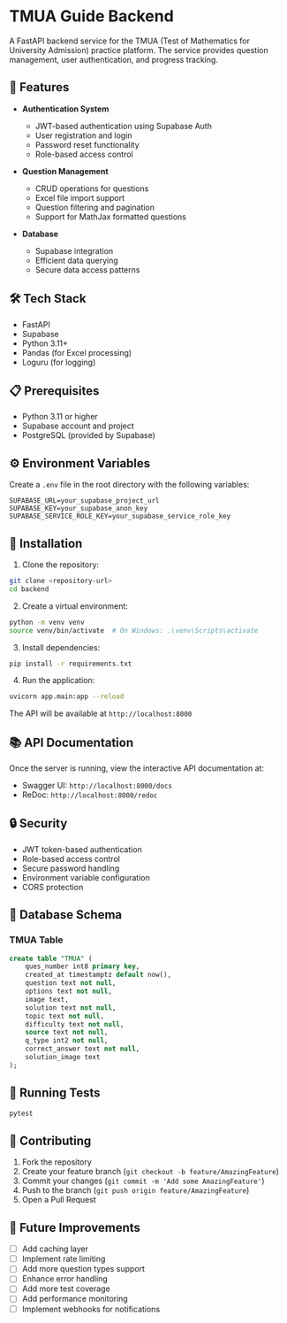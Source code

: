 # TMUA Guide Backend

A FastAPI backend service for the TMUA (Test of Mathematics for University Admission) practice platform. The service provides question management, user authentication, and progress tracking.

## 🚀 Features

- **Authentication System**
  - JWT-based authentication using Supabase Auth
  - User registration and login
  - Password reset functionality
  - Role-based access control

- **Question Management**
  - CRUD operations for questions
  - Excel file import support
  - Question filtering and pagination
  - Support for MathJax formatted questions

- **Database**
  - Supabase integration
  - Efficient data querying
  - Secure data access patterns

## 🛠 Tech Stack

- FastAPI
- Supabase
- Python 3.11+
- Pandas (for Excel processing)
- Loguru (for logging)

## 📋 Prerequisites

- Python 3.11 or higher
- Supabase account and project
- PostgreSQL (provided by Supabase)

## ⚙️ Environment Variables

Create a `.env` file in the root directory with the following variables:

```env
SUPABASE_URL=your_supabase_project_url
SUPABASE_KEY=your_supabase_anon_key
SUPABASE_SERVICE_ROLE_KEY=your_supabase_service_role_key
```

## 🔧 Installation

1. Clone the repository:
```bash
git clone <repository-url>
cd backend
```

2. Create a virtual environment:
```bash
python -m venv venv
source venv/bin/activate  # On Windows: .\venv\Scripts\activate
```

3. Install dependencies:
```bash
pip install -r requirements.txt
```

4. Run the application:
```bash
uvicorn app.main:app --reload
```

The API will be available at `http://localhost:8000`

## 📚 API Documentation

Once the server is running, view the interactive API documentation at:
- Swagger UI: `http://localhost:8000/docs`
- ReDoc: `http://localhost:8000/redoc`


## 🔒 Security

- JWT token-based authentication
- Role-based access control
- Secure password handling
- Environment variable configuration
- CORS protection

## 💾 Database Schema

### TMUA Table
```sql
create table "TMUA" (
    ques_number int8 primary key,
    created_at timestamptz default now(),
    question text not null,
    options text not null,
    image text,
    solution text not null,
    topic text not null,
    difficulty text not null,
    source text not null,
    q_type int2 not null,
    correct_answer text not null,
    solution_image text
);
```

## 🧪 Running Tests

```bash
pytest
```

## 📝 Contributing

1. Fork the repository
2. Create your feature branch (`git checkout -b feature/AmazingFeature`)
3. Commit your changes (`git commit -m 'Add some AmazingFeature'`)
4. Push to the branch (`git push origin feature/AmazingFeature`)
5. Open a Pull Request


## 🚧 Future Improvements

- [ ] Add caching layer
- [ ] Implement rate limiting
- [ ] Add more question types support
- [ ] Enhance error handling
- [ ] Add more test coverage
- [ ] Add performance monitoring
- [ ] Implement webhooks for notifications

